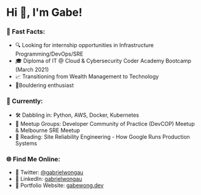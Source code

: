 # Hi 👋, I'm Gabe!

### 🌟 Fast Facts: ###

- 🔍 Looking for internship opportunities in Infrastructure Programming/DevOps/SRE
- 🎓 Diploma of IT @ Cloud & Cybersecurity Coder Academy Bootcamp (March 2021)
- 📈 Transitioning from Wealth Management to Technology
- 🧗‍Bouldering enthusiast 


### 📅 Currently: ###

- 🛠 Dabbling in: Python, AWS, Docker, Kubernetes
- 🔗 Meetup Groups: Developer Community of Practice (DevCOP) Meetup & Melbourne SRE Meetup
- 📖 Reading: Site Reliability Engineering - How Google Runs Production Systems


### 🌐 Find Me Online: ###

- 🐤 Twitter: [@gabrielwongau](https://twitter.com/gabrielwongau)
- 👥 LinkedIn: [gabrielwongau](https://www.linkedin.com/in/gabrielwongau/)
- 📁 Portfolio Website: [gabewong.dev](https://www.gabewong.dev/) 
